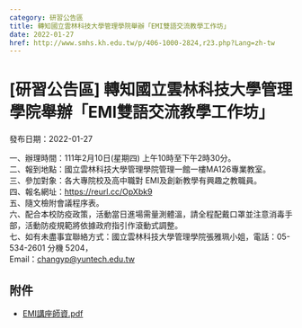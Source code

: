 ```yaml
---
category: 研習公告區
title: 轉知國立雲林科技大學管理學院舉辦「EMI雙語交流教學工作坊」
date: 2022-01-27
href: http://www.smhs.kh.edu.tw/p/406-1000-2824,r23.php?Lang=zh-tw
---
```


# [研習公告區] 轉知國立雲林科技大學管理學院舉辦「EMI雙語交流教學工作坊」

發布日期：2022-01-27

一、辦理時間：111年2月10日(星期四) 上午10時至下午2時30分。  
二、報到地點：國立雲林科技大學管理學院管理一館一樓MA126專業教室。  
三、參加對象：各大專院校及高中職對 EMI及創新教學有興趣之教職員。  
四、報名網址：https://reurl.cc/OpXbk9  
五、隨文檢附會議程序表。  
六、配合本校防疫政策，活動當日進場需量測體溫，請全程配戴口罩並注意消毒手部，活動防疫規範將依據政府指引作滾動式調整。  
七、如有未盡事宜聯絡方式：國立雲林科技大學管理學院張雅珮小姐，電話：05-534-2601 分機 5204，  
Email：changyp@yuntech.edu.tw

## 附件

- [EMI講座師資.pdf](https://www.smhs.kh.edu.tw/var/file/0/1000/attach/11/pta_2522_9499729_63312.pdf)
